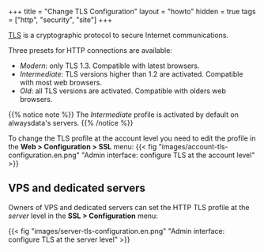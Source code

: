 +++
title = "Change TLS Configuration"
layout = "howto"
hidden = true
tags = ["http", "security", "site"]
+++

[TLS](https://en.wikipedia.org/wiki/Transport_Layer_Security) is a cryptographic protocol to secure Internet communications.

Three presets for HTTP connections are available:

- _Modern_: only TLS 1.3. Compatible with latest browsers.
- _Intermediate_: TLS versions higher than 1.2 are activated. Compatible with most web browsers.
- _Old_: all TLS versions are activated. Compatible with olders web browsers.

{{% notice note %}}
The _Intermediate_ profile is activated by default on alwaysdata's servers.
{{% /notice %}}

To change the TLS profile at the account level you need to edit the profile in the **Web > Configuration > SSL** menu:
{{< fig "images/account-tls-configuration.en.png" "Admin interface: configure TLS at the account level" >}}

## VPS and dedicated servers

Owners of VPS and dedicated servers can set the HTTP TLS profile at the _server_ level in the **SSL > Configuration** menu:

{{< fig "images/server-tls-configuration.en.png" "Admin interface: configure TLS at the server level" >}}
